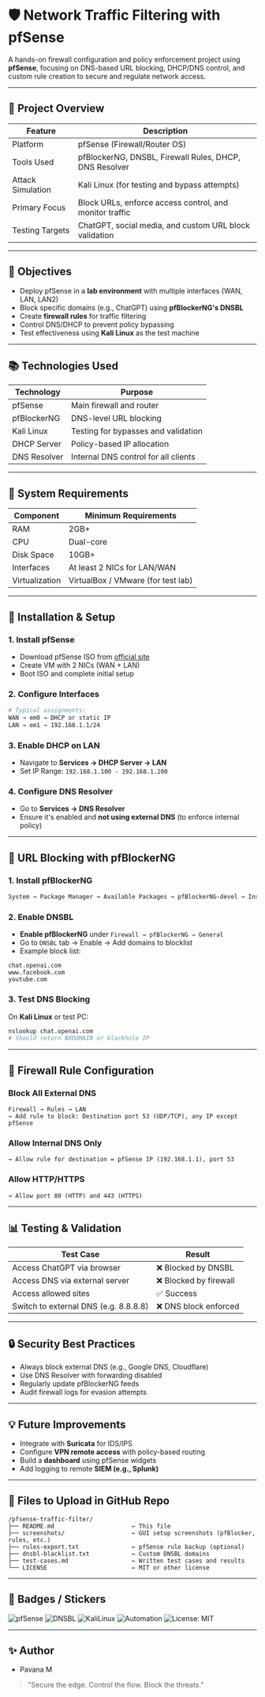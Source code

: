# 🛡️ Network Traffic Filtering with pfSense

A hands-on firewall configuration and policy enforcement project using **pfSense**, focusing on DNS-based URL blocking, DHCP/DNS control, and custom rule creation to secure and regulate network access.

---

## 🔁 Project Overview

| Feature           | Description                                             |
| ----------------- | ------------------------------------------------------- |
| Platform          | pfSense (Firewall/Router OS)                            |
| Tools Used        | pfBlockerNG, DNSBL, Firewall Rules, DHCP, DNS Resolver  |
| Attack Simulation | Kali Linux (for testing and bypass attempts)            |
| Primary Focus     | Block URLs, enforce access control, and monitor traffic |
| Testing Targets   | ChatGPT, social media, and custom URL block validation  |

---

## 🚀 Objectives

* Deploy pfSense in a **lab environment** with multiple interfaces (WAN, LAN, LAN2)
* Block specific domains (e.g., ChatGPT) using **pfBlockerNG's DNSBL**
* Create **firewall rules** for traffic filtering
* Control DNS/DHCP to prevent policy bypassing
* Test effectiveness using **Kali Linux** as the test machine

---

## 📚 Technologies Used

| Technology   | Purpose                              |
| ------------ | ------------------------------------ |
| pfSense      | Main firewall and router             |
| pfBlockerNG  | DNS-level URL blocking               |
| Kali Linux   | Testing for bypasses and validation  |
| DHCP Server  | Policy-based IP allocation           |
| DNS Resolver | Internal DNS control for all clients |

---

## 🔧 System Requirements

| Component      | Minimum Requirements               |
| -------------- | ---------------------------------- |
| RAM            | 2GB+                               |
| CPU            | Dual-core                          |
| Disk Space     | 10GB+                              |
| Interfaces     | At least 2 NICs for LAN/WAN        |
| Virtualization | VirtualBox / VMware (for test lab) |

---

## 🔹 Installation & Setup

### 1. Install pfSense

* Download pfSense ISO from [official site](https://www.pfsense.org/download/)
* Create VM with 2 NICs (WAN + LAN)
* Boot ISO and complete initial setup

### 2. Configure Interfaces

```bash
# Typical assignments:
WAN → em0 → DHCP or static IP
LAN → em1 → 192.168.1.1/24
```

### 3. Enable DHCP on LAN

* Navigate to **Services → DHCP Server → LAN**
* Set IP Range: `192.168.1.100 - 192.168.1.200`

### 4. Configure DNS Resolver

* Go to **Services → DNS Resolver**
* Ensure it's enabled and **not using external DNS** (to enforce internal policy)

---

## 🔐 URL Blocking with pfBlockerNG

### 1. Install pfBlockerNG

```bash
System → Package Manager → Available Packages → pfBlockerNG-devel → Install
```

### 2. Enable DNSBL

* **Enable pfBlockerNG** under `Firewall → pfBlockerNG → General`
* Go to `DNSBL` tab → Enable → Add domains to blocklist
* Example block list:

```text
chat.openai.com
www.facebook.com
youtube.com
```

### 3. Test DNS Blocking

On **Kali Linux** or test PC:

```bash
nslookup chat.openai.com
# Should return NXDOMAIN or blackhole IP
```

---

## 🔌 Firewall Rule Configuration

### Block All External DNS

```text
Firewall → Rules → LAN
→ Add rule to block: Destination port 53 (UDP/TCP), any IP except pfSense
```

### Allow Internal DNS Only

```text
→ Allow rule for destination = pfSense IP (192.168.1.1), port 53
```

### Allow HTTP/HTTPS

```text
→ Allow port 80 (HTTP) and 443 (HTTPS)
```

---

## 📊 Testing & Validation

| Test Case                             | Result                |
| ------------------------------------- | --------------------- |
| Access ChatGPT via browser            | ❌ Blocked by DNSBL    |
| Access DNS via external server        | ❌ Blocked by firewall |
| Access allowed sites                  | ✅ Success             |
| Switch to external DNS (e.g. 8.8.8.8) | ❌ DNS block enforced  |

---

## 🔒 Security Best Practices

* Always block external DNS (e.g., Google DNS, Cloudflare)
* Use DNS Resolver with forwarding disabled
* Regularly update pfBlockerNG feeds
* Audit firewall logs for evasion attempts

---

## 💡 Future Improvements

* Integrate with **Suricata** for IDS/IPS
* Configure **VPN remote access** with policy-based routing
* Build a **dashboard** using pfSense widgets
* Add logging to remote **SIEM (e.g., Splunk)**

---

## 📄 Files to Upload in GitHub Repo

```
/pfsense-traffic-filter/
├── README.md                      ← This file
├── screenshots/                   ← GUI setup screenshots (pfBlocker, rules, etc.)
├── rules-export.txt               ← pfSense rule backup (optional)
├── dnsbl-blacklist.txt            ← Custom DNSBL domains
├── test-cases.md                  ← Written test cases and results
└── LICENSE                        ← MIT or other license
```

---

## 📢 Badges / Stickers

![pfSense](https://img.shields.io/badge/Firewall-pfSense-blue)
![DNSBL](https://img.shields.io/badge/DNS-DNSBL-red)
![KaliLinux](https://img.shields.io/badge/Test-KaliLinux-lightgrey)
![Automation](https://img.shields.io/badge/Feature-URL_Blocking-success)
![License: MIT](https://img.shields.io/badge/license-MIT-green.svg)

---

## ✨ Author

* Pavana M

> "Secure the edge. Control the flow. Block the threats."

